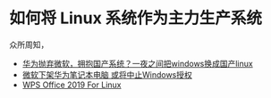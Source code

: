 # 如何将 Linux 系统作为主力生产系统

众所周知，

- [华为抛弃微软，拥抱国产系统？一夜之间把windows换成国产linux](https://new.qq.com/omn/20191030/20191030A082RN00)
- [微软下架华为笔记本电脑 或将中止Windows授权](https://finance.sina.com.cn/chanjing/gsnews/2019-05-22/doc-ihvhiews3711481.shtml)
- [WPS Office 2019 For Linux](https://www.wps.cn/product/wpslinux#)
